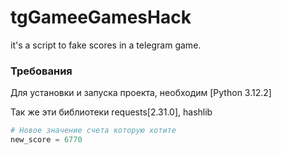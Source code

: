 # tgGameeGamesHack
it's a script to fake scores in a telegram game.
### Требования
Для установки и запуска проекта, необходим [Python 3.12.2]

Так же эти библиотеки requests[2.31.0], hashlib

```python
# Новое значение счета которую хотите
new_score = 6770
```
